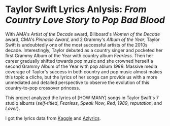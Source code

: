 # Taylor Swift Lyrics Anlysis: *From Country Love Story to Pop Bad Blood*

With AMA's *Artist of the Decade* award, Billboard's *Women of the Decade* award, CMA's *Pinnacle Award*, and 2 Grammy's *Album of the Year*, Taylor Swift is undoubtedly one of the most successful artists of the 2010s decade. Interestingly, Taylor debuted as a country singer and pocketed her first Grammy Album of the Year with country album *Fearless*. Then her career gradually shifted towards pop music and she crowned herself a second Grammy Album of the Year with pop ablum *1989*. Massive media coverage of Taylor's success in both country and pop music almost makes this topic a cliche, but the lyrics of her songs can provide us with a more unmediated and detailed perspective to observe the evolution of this country-to-pop crossover princess.

This project analyzed the lyrics of [HOW MANY] songs in Taylor Swift's 7 studio albums (*self-titled*, *Fearless*, *Speak Now*, *Red*, *1989*, *reputation*, and *Lover*). 

I got the lyrics data from [Kaggle](https://www.kaggle.com/PromptCloudHQ/taylor-swift-song-lyrics-from-all-the-albums) and [Azlyrics](https://www.azlyrics.com/). 
